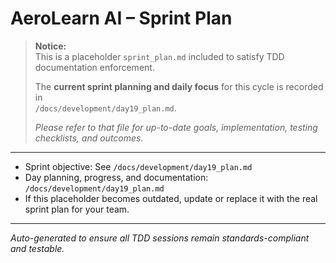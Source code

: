 # AeroLearn AI – Sprint Plan

> **Notice:**  
> This is a placeholder `sprint_plan.md` included to satisfy TDD documentation enforcement.  
> 
> The **current sprint planning and daily focus** for this cycle is recorded in  
> `/docs/development/day19_plan.md`.  
> 
> _Please refer to that file for up-to-date goals, implementation, testing checklists, and outcomes._  

---
- Sprint objective: See `/docs/development/day19_plan.md`
- Day planning, progress, and documentation: `/docs/development/day19_plan.md`
- If this placeholder becomes outdated, update or replace it with the real sprint plan for your team.

---

_Auto-generated to ensure all TDD sessions remain standards-compliant and testable._